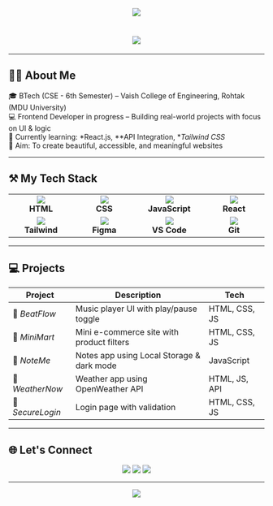 <p align="center">
  <img src="https://capsule-render.vercel.app/api?type=waving&color=0:8e2de2,100:4a00e0&height=180&section=header&text=Megha%20Bhalla%20-%20Web%20Developer&fontSize=35&fontAlignY=40&desc=Frontend%20Coder%20|%20BTech%20%7C%20Learner%20&%20Builder&descAlignY=60&descAlign=60" />
</p>

<h1 align="center">
  <img src="https://readme-typing-svg.demolab.com?font=Fira+Code&weight=500&size=26&duration=3000&pause=2000&center=true&vCenter=true&multiline=true&repeat=true&width=600&height=80&lines=Hey+I'm+Megha+%F0%9F%91%8B;Frontend+Web+Developer+%F0%9F%92%BB;Passionate+Learner+%F0%9F%93%96;Building+clean+and+creative+UI" />
</h1>

---

## 🙋‍♀️ About Me

🎓 BTech (CSE - 6th Semester) – Vaish College of Engineering, Rohtak (MDU University)  
💻 Frontend Developer in progress – Building real-world projects with focus on UI & logic  
🌱 Currently learning: *React.js, **API Integration, **Tailwind CSS*  
🎯 Aim: To create beautiful, accessible, and meaningful websites

---

## ⚒️ My Tech Stack

<div align="center">
  
<table>
<tr>
  <td align="center" width="140"><img src="https://skillicons.dev/icons?i=html" /><br/><b>HTML</b></td>
  <td align="center" width="140"><img src="https://skillicons.dev/icons?i=css" /><br/><b>CSS</b></td>
  <td align="center" width="140"><img src="https://skillicons.dev/icons?i=js" /><br/><b>JavaScript</b></td>
  <td align="center" width="140"><img src="https://skillicons.dev/icons?i=react" /><br/><b>React</b></td>
</tr>
<tr>
  <td align="center" width="140"><img src="https://skillicons.dev/icons?i=tailwind" /><br/><b>Tailwind</b></td>
  <td align="center" width="140"><img src="https://skillicons.dev/icons?i=figma" /><br/><b>Figma</b></td>
  <td align="center" width="140"><img src="https://skillicons.dev/icons?i=vscode" /><br/><b>VS Code</b></td>
  <td align="center" width="140"><img src="https://skillicons.dev/icons?i=git" /><br/><b>Git</b></td>
</tr>
</table>

</div>

---

## 💻 Projects

| Project | Description | Tech |
|--------|-------------|------|
| 🎵 *BeatFlow* | Music player UI with play/pause toggle | HTML, CSS, JS |
| 🛒 *MiniMart* | Mini e-commerce site with product filters | HTML, CSS, JS |
| 📓 *NoteMe* | Notes app using Local Storage & dark mode | JavaScript |
| 📱 *WeatherNow* | Weather app using OpenWeather API | HTML, JS, API |
| 🧾 *SecureLogin* | Login page with validation | HTML, CSS, JS |

---

## 🌐 Let's Connect

<div align="center">
  <a href="mailto:meghabhalla123@gmail.com"><img src="https://img.shields.io/badge/Gmail-D14836?style=for-the-badge&logo=gmail&logoColor=white"/></a>
  <a href="#"><img src="https://img.shields.io/badge/Portfolio-Coming%20Soon-purple?style=for-the-badge"/></a>
  <a href="#"><img src="https://img.shields.io/badge/LinkedIn-@meghabhalla-blue?style=for-the-badge&logo=linkedin&logoColor=white"/></a>
</div>

---

<p align="center">
  <img src="https://capsule-render.vercel.app/api?type=waving&color=0:4a00e0,100:8e2de2&height=140&section=footer"/>
</p>
